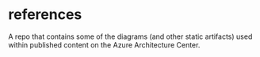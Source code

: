 # references
A repo that contains some of the diagrams (and other static artifacts) used within published content on the Azure Architecture Center.
